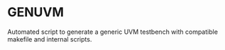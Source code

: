 # GENUVM
Automated script to generate a generic UVM testbench with compatible makefile and internal scripts.
